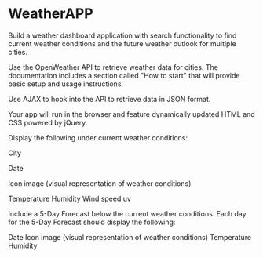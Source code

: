 # WeatherAPP

Build a weather dashboard application with search functionality to find current weather conditions and the future weather outlook for multiple cities.

Use the OpenWeather API to retrieve weather data for cities. The documentation includes a section called "How to start" that will provide basic setup and usage instructions.

Use AJAX to hook into the API to retrieve data in JSON format.

Your app will run in the browser and feature dynamically updated HTML and CSS powered by jQuery.

Display the following under current weather conditions:

City

Date

Icon image (visual representation of weather conditions)

Temperature
Humidity
Wind speed
uv

Include a 5-Day Forecast below the current weather conditions. Each day for the 5-Day Forecast should display the following:

Date
Icon image (visual representation of weather conditions)
Temperature
Humidity
